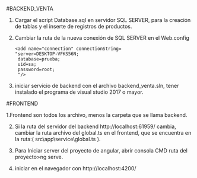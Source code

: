 #BACKEND_VENTA

1.	Cargar el script Database.sql en servidor SQL SERVER, para la creación de tablas y el inserte de registros de productos.

2.	Cambiar la ruta de la nueva conexión de SQL SERVER en el Web.config

       <connectionStrings>
    
        <add name="connection" connectionString=
        "server=DESKTOP-VFKS56N;
         database=prueba;
         uid=sa;
         password=root;
         "/>        
      </connectionStrings>     
3. iniciar servicio de backend con el archivo backend_venta.sln, tener instalado el programa de visual studio 2017 o mayor. 






#FRONTEND 

1.Frontend son todos los archivo, menos la carpeta que se llama backend.

2. Si la ruta del servidor del backend http://localhost:61959/ cambia, cambiar la ruta archivo del global.ts en el frontend, que se encuentra en la ruta:(          src\app\service\global.ts ).

3.	Para Iniciar server del proyecto de angular, abrir consola CMD ruta del proyecto>ng serve.

4.  iniciar en el navegador con http://localhost:4200/


